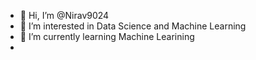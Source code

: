 - 👋 Hi, I’m @Nirav9024
- 👀 I’m interested in Data Science and Machine Learning
- 🌱 I’m currently learning Machine Learining
- 
